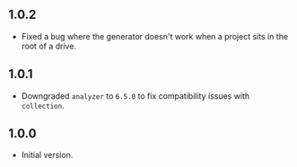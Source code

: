 ## 1.0.2

- Fixed a bug where the generator doesn't work when a project sits in the root of a drive.

## 1.0.1

- Downgraded `analyzer` to `6.5.0` to fix compatibility issues with `collection`.

## 1.0.0

- Initial version.
